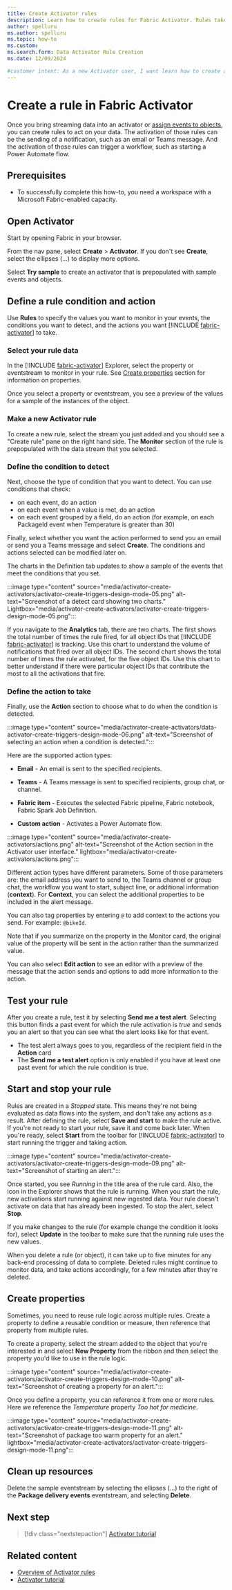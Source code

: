 ```yaml
---
title: Create Activator rules
description: Learn how to create rules for Fabric Activator. Rules take action on your data, such as sending notifications and starting automated workflows. 
author: spelluru
ms.author: spelluru
ms.topic: how-to
ms.custom: 
ms.search.form: Data Activator Rule Creation
ms.date: 12/09/2024

#customer intent: As a new Activator user, I want learn how to create a rule so that I can receive notifications about my streaming data or trigger automated workflows.
---
```


# Create a rule in Fabric Activator

Once you bring streaming data into an activator or [assign events to objects](activator-assign-data-objects.md#assign-data-to-objects-in-activator), you can create rules to act on your data. The activation of those rules can be the sending of a notification, such as an email or Teams message. And the activation of those rules can trigger a workflow, such as starting a Power Automate flow.

## Prerequisites

- To successfully complete this how-to, you need a workspace with a Microsoft Fabric-enabled capacity.

## Open Activator

Start by opening Fabric in your browser.

From the nav pane, select **Create** > **Activator**. If you don't see **Create**, select the ellipses (...) to display more options.

Select **Try sample** to create an activator that is prepopulated with sample events and objects.

## Define a rule condition and action

Use **Rules** to specify the values you want to monitor in your events, the conditions you want to detect, and the actions you want [!INCLUDE [fabric-activator](../includes/fabric-activator.md)] to take.

### Select your rule data

In the [!INCLUDE [fabric-activator](../includes/fabric-activator.md)] Explorer, select the property or eventstream to monitor in your rule. See [Create properties](#create-properties) section for information on properties.

Once you select a property or eventstream, you see a preview of the values for a sample of the instances of the object.

### Make a new Activator rule

To create a new rule, select the stream you just added and you should see a "Create rule" pane on the right hand side. The **Monitor** section of the rule is prepopulated with the data stream that you selected.

### Define the condition to detect

Next, choose the type of condition that you want to detect. You can use conditions that check:

- on each event, do an action
- on each event when a value is met, do an action
- on each event grouped by a field, do an action (for example, on each PackageId event when Temperature is greater than 30)

Finally, select whether you want the action performed to send you an email or send you a Teams message and select **Create**. The conditions and actions selected can be modified later on.

The charts in the Definition tab updates to show a sample of the events that meet the conditions that you set.

:::image type="content" source="media/activator-create-activators/activator-create-triggers-design-mode-05.png" alt-text="Screenshot of a detect card showing two charts." Lightbox="media/activator-create-activators/activator-create-triggers-design-mode-05.png":::

If you navigate to the **Analytics** tab, there are two charts. The first shows the total number of times the rule fired, for all object IDs that [!INCLUDE [fabric-activator](../includes/fabric-activator.md)] is tracking. Use this chart to understand the volume of notifications that fired over all object IDs. The second chart shows the total number of times the rule activated, for the five object IDs. Use this chart to better understand if there were particular object IDs that contribute the most to all the activations that fire.

### Define the action to take

Finally, use the **Action** section to choose what to do when the condition is detected.

:::image type="content" source="media/activator-create-activators/data-activator-create-triggers-design-mode-06.png" alt-text="Screenshot of selecting an action when a condition is detected.":::

Here are the supported action types:

- **Email** - An email is sent to the specified recipients. 
- **Teams** - A Teams message is sent to specified recipients, group chat, or channel. 
- **Fabric item** - Executes the selected Fabric pipeline, Fabric notebook, Fabric Spark Job Definition.

- **Custom action** - Activates a Power Automate flow. 

:::image type="content" source="media/activator-create-activators/actions.png" alt-text="Screenshot of the Action section in the Activator user interface." lightbox="media/activator-create-activators/actions.png":::

Different action types have different parameters. Some of those parameters are: the email address you want to send to, the Teams channel or group chat, the workflow you want to start, subject line, or additional information (**context**). For **Context**, you can select the additional properties to be included in the alert message. 

You can also tag properties by entering `@` to add context to the actions you send. For example: `@bikeId`. 

Note that if you summarize on the property in the Monitor card, the original value of the property will be sent in the action rather than the summarized value.

You can also select **Edit action** to see an editor with a preview of the message that the action sends and options to add more information to the action.

## Test your rule

After you create a rule, test it by selecting **Send me a test alert**. Selecting this button finds a past event for which the rule activation is *true* and sends you an alert so that you can see what the alert looks like for that event.  

* The test alert always goes to you, regardless of the recipient field in the **Action** card
* The **Send me a test alert** option is only enabled if you have at least one past event for which the rule condition is true.

## Start and stop your rule

Rules are created in a *Stopped* state. This means they're not being evaluated as data flows into the system, and don't take any actions as a result. After defining the rule, select **Save and start** to make the rule active. If you're not ready to start your rule, save it and come back later. When you're ready, select **Start** from the toolbar for [!INCLUDE [fabric-activator](../includes/fabric-activator.md)] to start running the trigger and taking action.

:::image type="content" source="media/activator-create-activators/activator-create-triggers-design-mode-09.png" alt-text="Screenshot of starting an alert.":::

Once started, you see *Running* in the title area of the rule card. Also, the icon in the Explorer shows that the rule is running. When you start the rule, new activations start running against new ingested data. Your rule doesn't activate on data that has already been ingested. To stop the alert, select **Stop**.

If you make changes to the rule (for example change the condition it looks for), select **Update** in the toolbar to make sure that the running rule uses the new values.

When you delete a rule (or object), it can take up to five minutes for any back-end processing of data to complete. Deleted rules might continue to monitor data, and take actions accordingly, for a few minutes after they're deleted.

## Create properties

Sometimes, you need to reuse rule logic across multiple rules. Create a property to define a reusable condition or measure, then reference that property from multiple rules.

To create a property, select the stream added to the object that you're interested in and select **New Property** from the ribbon and then select the property you'd like to use in the rule logic.

:::image type="content" source="media/activator-create-activators/activator-create-triggers-design-mode-10.png" alt-text="Screenshot of creating a property for an alert.":::

Once you define a property, you can reference it from one or more rules. Here we reference the *Temperature* property *Too hot for medicine*.

:::image type="content" source="media/activator-create-activators/activator-create-triggers-design-mode-11.png" alt-text="Screenshot of package too warm property for an alert." lightbox="media/activator-create-activators/activator-create-triggers-design-mode-11.png":::

## Clean up resources

Delete the sample eventstream by selecting the ellipses (...) to the right of the **Package delivery events** eventstream, and selecting **Delete**.

## Next step

> [!div class="nextstepaction"]
> [Activator tutorial](activator-tutorial.md)

## Related content

* [Overview of Activator rules](activator-rules-overview.md)
* [Activator tutorial](activator-tutorial.md)
